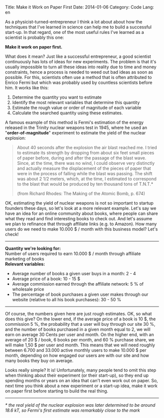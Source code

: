 Title: Make it Work on Paper First
Date: 2014-01-06
Category: Code
Lang: en

As a physicist-turned-entrepreneur I think a lot about about how the techniques that I've learned in science can help me to build a successful start-up. In that regard, one of the most useful rules I've learned as a scientist is probably this one:

<strong>Make it work on paper first.</strong>

What does it mean? Just like a successful entrepreneur, a good scientist continuously has lots of ideas for new experiments. The problem is that it's usually impossible to turn all these ideas into reality due to time and money constraints, hence a process is needed to weed out bad ideas as soon as possible. For this, scientists often use a method that is often attributed to Enrico Fermi but which was probably used by countless scientists before him. It works like this:
<ol>
    <li>Determine the quantity you want to estimate</li>
    <li>Identify the most relevant variables that determine this quantity</li>
    <li>Estimate the rough value or order of magnitude of each variable</li>
    <li>Calculate the searched quantity using these estimates.</li>
</ol>
<div>A famous example of this method is Fermi's estimation of the energy released in the Trinity nuclear weapons test in 1945, where he used an "<strong>order-of-magnitude</strong>" experiment to estimate the yield of the nuclear explosion:</div>
<div>
<blockquote>About 40 seconds after the explosion the air blast reached me. I tried to estimate
its strength by dropping from about six feet small pieces of paper before,
during and after the passage of the blast wave. Since, at the time, there was no
wind, I could observe very distinctly and actually measure the displacement of
the pieces of paper that were in the process of falling while the blast was
passing. The shift was about 2 1/2 meters, which, at the time, I estimated to correspond
to the blast that would be produced by ten thousand tons of T.N.T.*

(from Richard Rhodes: The Making of the Atomic Bomb, p. 674)</blockquote>
</div>
<div>OK, estimating the yield of nuclear weapons is not so important to startup founders these days, so let's look at a more relevant example. Let's say we have an idea for an online community about books, where people can share what they read and find interesting books to check out. And let's assume we plan to refinance that through affiliate links (e.g. to Amazon). How many users do we need to make 10.000 $ / month with this business model? Let's check!</div>
<div>

<hr />

</div>
<div><strong>Quantity we're looking for: </strong></div>
<div></div>
<div>Number of users required to earn 10.000 $ / month through affiliate marketing of books</div>
<div></div>
<div><strong>Relevant variables:</strong></div>
<div></div>
<div>
<ul>
    <li>Average number of books a given user buys in a month: 2 - 4</li>
    <li>Average price of a book: 10 - 15 $</li>
    <li>Average commission earned through the affiliate network: 5 % of wholesale price</li>
    <li>The percentage of book purchases a given user makes through our website (relative to all his book purchases): 30 - 50 %</li>
</ul>

<hr />

Of course, the numbers given here are just rough estimates. OK, so what does this give? On the lower end, if the average price of a book is 10 $, the commission 5 %, the probability that a user will buy through our site 30 %, and the number of books purchased in a given month equal to 2, we will earn on average 30 Cents per user and month. On the higher end, with an average of 20 $ / book, 6 books per month, and 60 % purchase share, we will make 1,50 $ per user and month. This means that we will need roughly between 6.700 and 33.000 active monthly users to make 10.000 $ per month, depending on how engaged our users are with our site and how many books they buy on average.

</div>
<div>Looks really simple? It is! Unfortunately, many people tend to omit this step when thinking about their experiment (or their start-up), so they end up spending months or years on an idea that can't even work out on paper. So, next time you think about a new experiment or a start-up idea, make it work on paper first before starting to build the real thing.</div>
<div></div>

<hr />

<div><em>* the real yield of the nuclear explosion was later determined to be around 18.6 kT, so Fermi's first estimate was remarkably close to the mark</em></div>
<div></div>